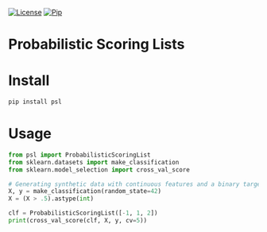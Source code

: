 [![License](https://img.shields.io/github/license/stheid/psl)](https://github.com/stheid/sklearn-psl/blob/master/LICENSE)
[![Pip](https://img.shields.io/pypi/v/:sklearn-psl)](https://pypi.org/project/sklearn-psl)

# Probabilistic Scoring Lists

# Install
```bash
pip install psl
```

# Usage
```python
from psl import ProbabilisticScoringList
from sklearn.datasets import make_classification
from sklearn.model_selection import cross_val_score

# Generating synthetic data with continuous features and a binary target variable
X, y = make_classification(random_state=42)
X = (X > .5).astype(int)

clf = ProbabilisticScoringList([-1, 1, 2])
print(cross_val_score(clf, X, y, cv=5))
```